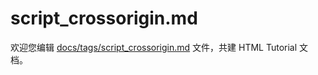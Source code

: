 script_crossorigin.md
===

欢迎您编辑 <a target="__blank" href="https://github.com/jaywcjlove/html-tutorial/blob/master/docs/tags/script_crossorigin.md">docs/tags/script_crossorigin.md</a> 文件，共建 HTML Tutorial 文档。